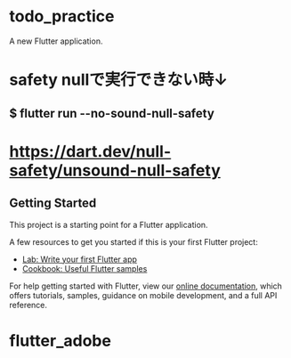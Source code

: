 # todo_practice

A new Flutter application.


# safety nullで実行できない時↓
## $ flutter run --no-sound-null-safety

# https://dart.dev/null-safety/unsound-null-safety


## Getting Started

This project is a starting point for a Flutter application.

A few resources to get you started if this is your first Flutter project:

- [Lab: Write your first Flutter app](https://flutter.dev/docs/get-started/codelab)
- [Cookbook: Useful Flutter samples](https://flutter.dev/docs/cookbook)

For help getting started with Flutter, view our
[online documentation](https://flutter.dev/docs), which offers tutorials,
samples, guidance on mobile development, and a full API reference.
# flutter_adobe
